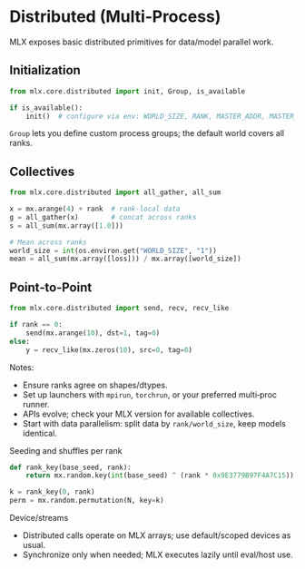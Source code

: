 # Distributed (Multi‑Process)

MLX exposes basic distributed primitives for data/model parallel work.

## Initialization

```python
from mlx.core.distributed import init, Group, is_available

if is_available():
    init()  # configure via env: WORLD_SIZE, RANK, MASTER_ADDR, MASTER_PORT
```

`Group` lets you define custom process groups; the default world covers all ranks.

## Collectives

```python
from mlx.core.distributed import all_gather, all_sum

x = mx.arange(4) + rank  # rank‑local data
g = all_gather(x)        # concat across ranks
s = all_sum(mx.array([1.0]))

# Mean across ranks
world_size = int(os.environ.get("WORLD_SIZE", "1"))
mean = all_sum(mx.array([loss])) / mx.array([world_size])
```

## Point‑to‑Point

```python
from mlx.core.distributed import send, recv, recv_like

if rank == 0:
    send(mx.arange(10), dst=1, tag=0)
else:
    y = recv_like(mx.zeros(10), src=0, tag=0)
```

Notes:

- Ensure ranks agree on shapes/dtypes.
- Set up launchers with `mpirun`, `torchrun`, or your preferred multi‑proc runner.
- APIs evolve; check your MLX version for available collectives.
- Start with data parallelism: split data by `rank/world_size`, keep models identical.

Seeding and shuffles per rank
```python
def rank_key(base_seed, rank):
    return mx.random.key(int(base_seed) ^ (rank * 0x9E3779B97F4A7C15))

k = rank_key(0, rank)
perm = mx.random.permutation(N, key=k)
```

Device/streams
- Distributed calls operate on MLX arrays; use default/scoped devices as usual.
- Synchronize only when needed; MLX executes lazily until eval/host use.
